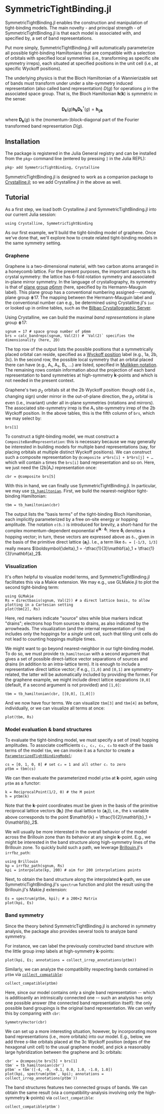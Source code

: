 # SymmetricTightBinding.jl

SymmetricTightBinding.jl enables the construction and manipulation of tight-binding models. The main novelty - and principal strength - of SymmetricTightBinding.jl is that each model is associated with, and specified by, a set of band representations.

Put more simply, SymmetricTightBinding.jl will automatically parameterize all possible tight-binding Hamiltonians that are compatible with a selection of orbitals with specified local symmetries (i.e., transforming as specific site symmetry irreps), each situated at specified positions in the unit cell (i.e., at specific Wyckoff positions).

The underlying physics is that the Bloch Hamiltonian of a Wannierizable set of bands must transform under under a site-symmetry induced representation (also called band representation) $D(g)$ for operations $g$ in the associated space group. That is, the Bloch Hamiltonian $\mathbf{h}(\mathbf{k})$ is symmetric in the sense:

```math
\mathbf{D}_\mathbf{k}(g) \mathbf{h}_{\mathbf{k}} \mathbf{D}_\mathbf{k}^\dagger(g) = \mathbf{h}_{g\mathbf{k}}
```

where $\mathbf{D}_{\mathbf{k}}(g)$ is the (momentum-)block-diagonal part of the Fourier transformed band representation $D(g)$.

## Installation

The package is registered in the Julia General registry and can be installed from the `pkg>` command line (entered by pressing `]` in the Julia REPL):

```jl
pkg> add SymmetricTightBinding, Crystalline
```

SymmetricTightBinding.jl is designed to work as a companion package to [Crystalline.jl](https://github.com/thchr/Crystalline.jl); so we add Crystalline.jl in the above as well.

## Tutorial

As a first step, we load both Crystalline.jl and SymmetricTightBinding.jl into our current Julia session:

```@example basic-use
using Crystalline, SymmetricTightBinding
```

As our first example, we'll build the tight-binding model of graphene. Once we've done that, we'll explore how to create related tight-binding models in the same symmetry setting.

### Graphene

Graphene is a two-dimensional material, with two carbon atoms arranged in a honeycomb lattice. For the present purposes, the important aspects is its crystal symmetry: the lattice has 6-fold rotation symmetry and associated in-plane mirror symmetry. In the language of crystallography, its symmetry is that of [plane group](https://en.wikipedia.org/wiki/Wallpaper_group) [*p*6*mm*](https://en.wikipedia.org/wiki/Wallpaper_group#Group_p6m_(*632)) (here, specified by its Hermann-Mauguin label).
This plane group has a conventional numbering assigned---namely, plane group ⋕17. The mapping between the Hermann-Mauguin label and the conventional number can e.g., be determined using Crystalline.jl's `iuc` or looked up in online tables, such as the [Bilbao Crystallographic Server](http://www.cryst.ehu.es/).

Using Crystalline, we can build the maximal *band representations* in plane group ⋕17:

```@example basic-use
sgnum = 17 # space group number of p6mm
brs = calc_bandreps(sgnum, Val(2)) # `Val(2)` specifies the dimensionality (here, 2D)
```

The top row of the output lists the possible positions that a symmetrically placed orbital can reside, specified as a [Wyckoff position](https://en.wikipedia.org/wiki/Wyckoff_positions) label (e.g., 1a, 2b, 3c). In the second row, the possible local symmetry that an orbital placed there can have (e.g., A₁, A₂, B₁, …) are listed, specified in [Mulikken notation](https://en.wikipedia.org/wiki/List_of_character_tables_for_chemically_important_3D_point_groups). The remaining rows contain information about the projection of each band representation to band symmetries at high-symmetry **k**-points and which is not needed in the present context.

Graphene's two *p*<sub>*z*</sub> orbitals sit at the 2b Wyckoff position: though odd (i.e., changing sign) under mirror in the out-of-plane direction, the *p*<sub>*z*</sub> orbital is even (i.e., invariant) under all in-plane symmetries (rotations and mirrors). The associated site-symmetry irrep is the A₁ site-symmetry irrep of the 2b Wyckoff position. In the above tables, this is the fifth column of `brs`, which we may select by:

```@example basic-use
brs[1]
```

To construct a tight-binding model, we must construct a `CompositeBandRepresentation`: this is necessary because we may generally be interested in building models for multiple band representations (say, for placing orbitals at multiple distinct Wyckoff positions). We can construct such a composite representation by `@composite a*brs[i] + b*brs[j] + …` which will contain `a` times the `brs[i]` band representation and so on. Here, we just need the (2b|A₁) representation once:

```@example basic-use
cbr = @composite brs[5]
```

With this in hand, we can finally use SymmetricTightBinding.jl. In particular, we may use [`tb_hamiltonian`](@ref). First, we build the nearest-neighbor tight-binding Hamiltonian:

```@example basic-use
tbm = tb_hamiltonian(cbr)
```

The output lists the "basis terms" of the tight-binding Bloch Hamiltonian, each implicitly parameterized by a free on-site energy or hopping amplitude. The notation `𝕖(δᵢ)` is introduced for brevity, a short-hand for the complex momentum-dependent exponential $\mathrm{e}^{\mathrm{i}\mathbf{k}\cdot\boldsymbol{\delta}_i}$. Here $\boldsymbol{\delta}_i$ denotes a hopping vector; in turn, these vectors are expressed above as `δᵢ`, given in the basis of the primitive direct lattice $\{\mathbf{a}_i\}$. I.e., a term like `δ₁ = [-1/3, 1/3]` really means $\boldsymbol{\delta}_1 = -\tfrac{1}{3}\mathbf{a}_1 + \tfrac{1}{3}\mathbf{a}_2$.


### Visualization

It's often helpful to visualize model terms, and SymmetricTightBinding.jl facilitates this via a Makie extension. We may e.g., use GLMakie.jl to plot the second tight-binding term:

```@example basic-use
using GLMakie
Rs = directbasis(sgnum, Val(2)) # a direct lattice basis, to allow plotting in a Cartesian setting
plot(tbm[2], Rs)
```

Here, red markers indicate "source" sites while blue markers indicat "drains"; electrons hop from sources to drains, as also indicated by the arrowheads. The visualization (and the internal representation of `tbm`) includes only the hoppings for a *single* unit cell, such that tiling unit cells do not lead to counting hoppings multiple times.

We might want to go beyond nearest-neighbor in our tight-binding model. To do so, we must provide `tb_hamiltonian` with a second argument that gives a set of possible direct-lattice vector separations of sources and drains (in addition to an intra-lattice term). It is enough to include a representative direct lattice vector; if e.g., `[1,0]` and `[0,1]` are symmetry-related, the latter will be automatically included by providing the former. 
For the graphene example, we might include direct lattice separations `[0,0]` (default, if a second argument is not provided) and `[1,0]`:

```@example basic-use
tbm = tb_hamiltonian(cbr, [[0,0], [1,0]])
```

And we now have four terms. We can visualize `tbm[3]` and `tbm[4]` as before, individually, or we can visualize all terms at once:

```@example basic-use
plot(tbm, Rs)
```

### Model evaluation & band structures

To evaluate the tight-binding model, we must specify a set of (real) hopping amplitudes. To associate coefficients `c₁, c₂, c₃, c₄` to each of the basis terms of the model `tbm`, we can invoke it as a functor to create a [`ParameterizedTightBindingModel`](@ref):

```@example basic-use
cs = [0, 1, 0, 0] # set c₂ = 1 and all other cᵢ to zero
ptbm = tbm(cs)
```

We can then evaluate the parameterized model `ptbm` at **k**-point, again using `ptbm` as a functor:

```@example basic-use
k = ReciprocalPoint(1/2, 0) # the M point
h = ptbm(k)
```

Note that the **k**-point coordinates must be given in the basis of the primitive reciprocal lattice vectors $\{\mathbf{b}_i\}$ (the dual lattice to $\{\mathbf{a}_i\}$), i.e., the `k` variable above corresponds to the point $\mathbf{k} = \tfrac{1}{2}\mathbf{b}_1 + 0\mathbf{b}_2$.

We will usually be more interested in the overall behavior of the model across the Brillouin zone than its behavior at any single **k**-point. E.g., we might be interested in the band structure along high-symmetry lines of the Brillouin zone. To quickly build such a path, we leverage [Brillouin.jl](https://github.com/thchr/Brillouin.jl)'s `irrfbz_path`:
```@example basic-use
using Brillouin
kp = irrfbz_path(sgnum, Rs)
kpi = interpolate(kp, 200) # aim for 200 interpolations points
```

Next, to obtain the band structure along the interpolated **k**-path, we use SymmetricTightBinding.jl's `spectrum` function and plot the result using the Brillouin.jl's Makie.jl extension:

```@example basic-use
Es = spectrum(ptbm, kpi); # a 200×2 Matrix
plot(kpi, Es)
```

### Band symmetry

Since the theory behind SymmetricTightBinding.jl is anchored in symmetry analysis, the package also provides several tools to analyze band symmetry.

For instance, we can label the previously constructed band structure with the little group irrep labels at high-symmetry **k**-points:
```@example basic-use
plot(kpi, Es; annotations = collect_irrep_annotations(ptbm))
```

Similarly, we can analyze the compatibility respecting bands contained in `ptbm` via [`collect_compatible`](@ref):

```@example basic-use
collect_compatible(ptbm)
```

Here, since our model contains only a single band representation -- which is additioanlly an intrinsically connected one -- such an analysis has only one possible answer (the connected band representation itself): the only possible band groupings is the original band representation. We can verify this by comparing with `cbr`:
```@example basic-use
SymmetryVector(cbr)
```

We can set up a more interesting situation, however, by incorporating more band representations (i.e., more orbitals) into our model. E.g., below, we add three *s*-like orbitals placed at the 3c Wyckoff position (edges of the hexagonal unit cell) to the usual graphene model, and pick a reasonably large hybridization between the graphene and 3c orbitals:
```@example basic-use
cbr′ = @composite brs[5] + brs[1]
tbm′ = tb_hamiltonian(cbr′)
ptbm′ = tbm′([-4, -0, -0.1, 0.0, 1.0, -1.0, 1.0])
plot(kpi, spectrum(ptbm′, kpi); annotations = collect_irrep_annotations(ptbm′))
```
The band structures features two connected groups of bands. We can obtain the same result (via a compatibility-analysis involving only the high-symmetry **k**-points) via `collect_compatible`:
```@example basic-use
collect_compatible(ptbm′)
```